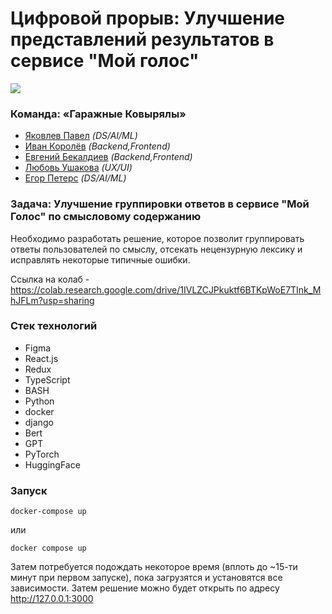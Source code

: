 # Цифровой прорыв: Улучшение представлений результатов в сервисе "Мой голос"
![](https://www.ugrasu.ru/student/competence-assessment-center/img/1.jpeg)

### Команда: **«Гаражные Ковырялы»**
- [Яковлев Павел](https://t.me/poulyak) _(DS/AI/ML)_
- [Иван Королёв](https://t.me/korlivan) _(Backend,Frontend)_
- [Евгений Бекалдиев](https://t.me/sejapoe) _(Backend,Frontend)_
- [Любовь Ушакова](https://t.me/loveushakova) _(UX/UI)_
- [Егор Петерс](https://t.me/egorka_pomedorka) _(DS/AI/ML)_

### Задача: **Улучшение группировки ответов в сервисе "Мой Голос" по смысловому содержанию**
Необходимо разработать решение, которое позволит группировать ответы пользователей по смыслу, отсекать нецензурную лексику и исправлять некоторые типичные ошибки. 

Ссылка на колаб - https://colab.research.google.com/drive/1IVLZCJPkuktf6BTKpWoE7TInk_MhJFLm?usp=sharing

### Стек технологий
- Figma
- React.js
- Redux
- TypeScript
- BASH
- Python
- docker
- django
- Bert
- GPT
- PyTorch
- HuggingFace

### Запуск
```
docker-compose up
```
или
```
docker compose up
```
Затем потребуется подождать некоторое время (вплоть до ~15-ти минут при первом запуске), пока загрузятся и установятся все зависимости.
Затем решение можно будет открыть по адресу http://127.0.0.1:3000 
